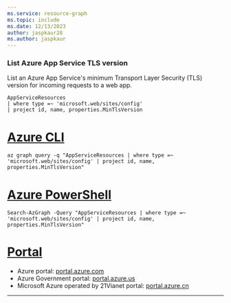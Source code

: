 ```yaml
---
ms.service: resource-graph
ms.topic: include
ms.date: 12/13/2023
author: jaspkaur28
ms.author: jaspkaur
---
```


### List Azure App Service TLS version

List an Azure App Service's minimum Transport Layer Security (TLS) version for incoming requests to a web app.

```kusto
AppServiceResources
| where type =~ 'microsoft.web/sites/config'
| project id, name, properties.MinTlsVersion
```

# [Azure CLI](#tab/azure-cli)

```azurecli-interactive
az graph query -q "AppServiceResources | where type =~ 'microsoft.web/sites/config' | project id, name, properties.MinTlsVersion"
```

# [Azure PowerShell](#tab/azure-powershell)

```azurepowershell-interactive
Search-AzGraph -Query "AppServiceResources | where type =~ 'microsoft.web/sites/config' | project id, name, properties.MinTlsVersion"
```

# [Portal](#tab/azure-portal)



- Azure portal: <a href="https://portal.azure.com/#blade/HubsExtension/ArgQueryBlade/query/AppServiceResources%0D%0A%7C%20where%20type%20%3D~%20%27microsoft.web%2Fsites%2Fconfig%27%0D%0A%7C%20project%20id%2C%20name%2C%20properties.MinTlsVersion" target="_blank">portal.azure.com</a>
- Azure Government portal: <a href="https://portal.azure.us/#blade/HubsExtension/ArgQueryBlade/query/AppServiceResources%0D%0A%7C%20where%20type%20%3D~%20%27microsoft.web%2Fsites%2Fconfig%27%0D%0A%7C%20project%20id%2C%20name%2C%20properties.MinTlsVersion" target="_blank">portal.azure.us</a>
- Microsoft Azure operated by 21Vianet portal: <a href="https://portal.azure.cn/#blade/HubsExtension/ArgQueryBlade/query/AppServiceResources%0D%0A%7C%20where%20type%20%3D~%20%27microsoft.web%2Fsites%2Fconfig%27%0D%0A%7C%20project%20id%2C%20name%2C%20properties.MinTlsVersion" target="_blank">portal.azure.cn</a>

---
